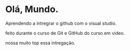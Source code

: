 # Olá, Mundo.

Aprendendo a intregrar o github com o visual studio.

feito durante o curso de Git e GitHub do curso em video.

nossa muito top essa intregação.
